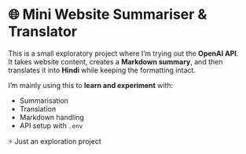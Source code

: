 # 🌐 Mini Website Summariser & Translator  

This is a small exploratory project where I’m trying out the **OpenAI API**.  
It takes website content, creates a **Markdown summary**, and then translates it into **Hindi** while keeping the formatting intact.  

I’m mainly using this to **learn and experiment** with:  
- Summarisation  
- Translation  
- Markdown handling  
- API setup with `.env`  

⚡ Just an exploration project 
